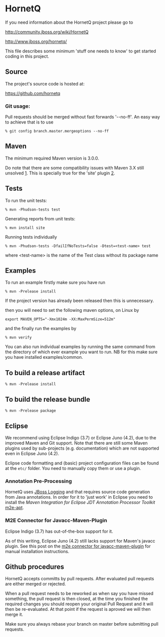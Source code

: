 # HornetQ

If you need information about the HornetQ project please go to

http://community.jboss.org/wiki/HornetQ

http://www.jboss.org/hornetq/

This file describes some minimum 'stuff one needs to know' to get
started coding in this project.

## Source

The project's source code is hosted at:

https://github.com/hornetq

### Git usage:

Pull requests should be merged without fast forwards '--no-ff'. An easy way to achieve that is to use

```% git config branch.master.mergeoptions --no-ff```

## Maven

The minimum required Maven version is 3.0.0.

Do note that there are some compatibility issues with Maven 3.X still
unsolved [1]. This is specially true for the 'site' plugin [2].

[1]: <https://cwiki.apache.org/MAVEN/maven-3x-compatibility-notes.html>
[2]: <https://cwiki.apache.org/MAVEN/maven-3x-and-site-plugin.html>

## Tests

To run the unit tests:

```% mvn -Phudson-tests test```

Generating reports from unit tests:

```% mvn install site```


Running tests individually

```% mvn -Phudson-tests -DfailIfNoTests=false -Dtest=<test-name> test ```

where &lt;test-name> is the name of the Test class without its package name


## Examples

To run an example firstly make sure you have run

```% mvn -Prelease install```

If the project version has already been released then this is unnecessary.

then you will need to set the following maven options, on Linux by

```export MAVEN_OPTS="-Xmx1024m -XX:MaxPermSize=512m"```

and the finally run the examples by

```% mvn verify```

You can also run individual examples by running the same command from the directory of which ever example you want to run.
NB for this make sure you have installed examples/common.

## To build a release artifact

```% mvn -Prelease install```

## To build the release bundle

```% mvn -Prelease package```

## Eclipse

We recommend using Eclipse Indigo (3.7) or Eclipse Juno (4.2), due to
the improved Maven and Git support. Note that there are still some
Maven plugins used by sub-projects (e.g. documentation) which are not
supported even in Eclipse Juno (4.2).

Eclipse code formatting and (basic) project configuration files can be
found at the ```etc/``` folder. You need to manually copy them or use
a plugin.

### Annotation Pre-Processing

HornetQ uses [JBoss Logging] and that requires source code generation
from Java annotations. In order for it to 'just work' in Eclipse you
need to install the _Maven Integration for Eclipse JDT Annotation
Processor Toolkit_ [m2e-apt].

[JBoss Logging]: <https://community.jboss.org/wiki/JBossLoggingTooling>
[m2e-apt]: https://community.jboss.org/en/tools/blog/2012/05/20/annotation-processing-support-in-m2e-or-m2e-apt-100-is-out

### M2E Connector for Javacc-Maven-Plugin

Eclipse Indigo (3.7) has out-of-the-box support for it.

As of this writing, Eclipse Juno (4.2) still lacks support for Maven's
javacc plugin. See this post on the [m2e connector for
javacc-maven-plugin] for manual installation instructions.

[m2e connector for javacc-maven-plugin]: http://dev.eclipse.org/mhonarc/lists/m2e-users/msg02725.html



## Github procedures

HornetQ accepts committs by pull requests. After evaluated pull requests are either merged or rejected.

When a pull request needs to be reworked as when say you have missed something, the pull request is then closed, at the time you finished the required changes you should reopen your original Pull Request and it will then be re-evaluated. At that point if the request is aproved we will then merge it.

Make sure you always rebase your branch on master before submitting pull requests.

